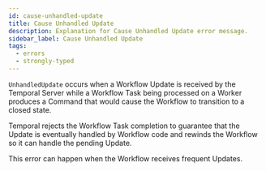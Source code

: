 ```yaml
---
id: cause-unhandled-update
title: Cause Unhandled Update
description: Explanation for Cause Unhandled Update error message.
sidebar_label: Cause Unhandled Update
tags:
  - errors
  - strongly-typed
---
```


`UnhandledUpdate` occurs when a Workflow Update is received by the Temporal Server while a Workflow Task being processed on a Worker produces a Command that would cause the Workflow to transition to a closed state.

Temporal rejects the Workflow Task completion to guarantee that the Update is eventually handled by Workflow code and rewinds the Workflow so it can handle the pending Update.

This error can happen when the Workflow receives frequent Updates.
